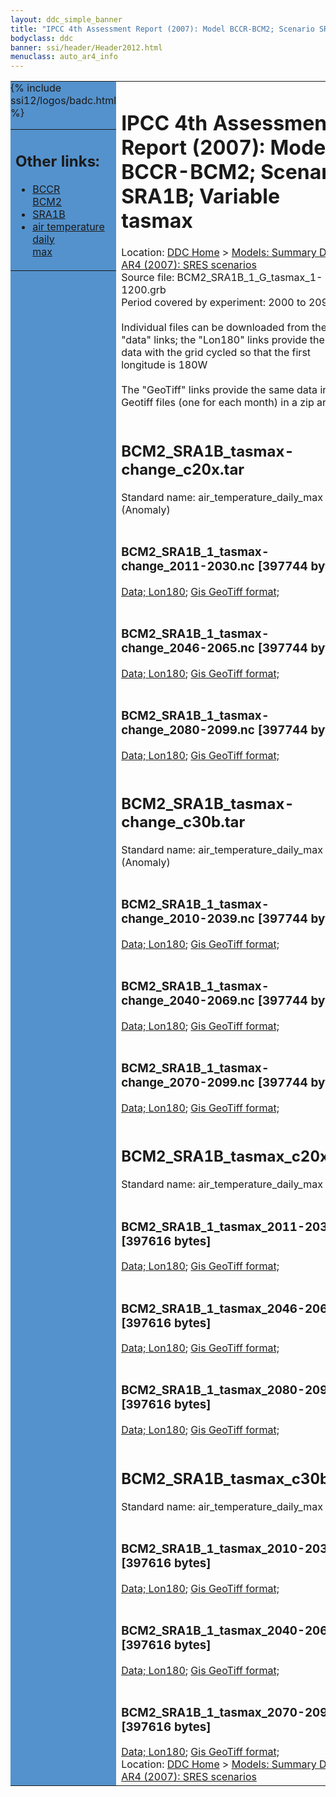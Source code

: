 ```yaml
---
layout: ddc_simple_banner
title: "IPCC 4th Assessment Report (2007): Model BCCR-BCM2; Scenario SRA1B; Variable tasmax"
bodyclass: ddc
banner: ssi/header/Header2012.html
menuclass: auto_ar4_info
---
```



<table width="100%" border="0" cellspacing="0" cellpadding="0" style="border-collapse: collapse;">
<tr style="margin:0;padding:0;border:0;">
<td style="margin:0;padding:0;border:0;height:1pt;width:150pt;background:#5492CD;" valign="top" >

<div id="lh-col2" class="auto_ar4_info">
<table class="menumain" bgcolor="#5492CD" cellspacing="0" width="100%" border="0">
<tr><td>
<h2> Other links:</h2>
<ul>
<li><a href="/auto/ar4/model-BCCR-BCM2.html">BCCR<br/>BCM2</a></li>
<li><a href="/auto/ar4/scenario-SRA1B.html">SRA1B</a></li>
<li><a href="/auto/ar4/var-air_temperature_daily_max.html">air temperature daily<br/> max</a></li>
</ul>
</td></tr>
{% include ssi12/logos/badc.html %}
</table>
</div>
</td>
<td><h1>IPCC 4th Assessment Report (2007): Model BCCR-BCM2; Scenario SRA1B; Variable tasmax</h1>

<!-- Breadcrumb1 -->
<div id="breadcrumb1" align="left">
Location: <a href="/index.html">DDC Home</a> > <a href="/sim/gcm_clim/">Models: Summary Data</a>
> <a href="/sim/gcm_clim/SRES_AR4/index.html">AR4 (2007): SRES scenarios</a>
</div>
<!-- End of Breadcrumb1 -->Source file: BCM2_SRA1B_1_G_tasmax_1-1200.grb
<br/>
Period covered by experiment: 2000 to 2099<br/>
<br/>Individual files can be downloaded from the "data" links; the "Lon180" links provide the same data
         with the grid cycled so that the first longitude is 180W<br/>
<br/>The "GeoTiff" links provide the same data in 12 Geotiff files (one for each month)
          in a zip archive<br/>
<br/><h2>BCM2_SRA1B_tasmax-change_c20x.tar</h2>
Standard name: air_temperature_daily_max (Anomaly)<br>
<br/><h3>BCM2_SRA1B_1_tasmax-change_2011-2030.nc [397744 bytes]</h3>
<a href="http://apps.ipcc-data.org/cgi-bin/downl/ar4_nc/tasmax/BCM2_SRA1B_1_tasmax-change_2011-2030.nc">Data; </a><a href="http://apps.ipcc-data.org/cgi-bin/downl/ar4_nc/tasmax/BCM2_SRA1B_1_tasmax-change_2011-2030.cyto180.nc"> Lon180</a>; <a href="/cgi-bin/downl/ar4_tif/tasmax/BCM2_SRA1B_1_tasmax-change_2011-2030.zip">Gis GeoTiff format; </a><br/>
<br/><h3>BCM2_SRA1B_1_tasmax-change_2046-2065.nc [397744 bytes]</h3>
<a href="http://apps.ipcc-data.org/cgi-bin/downl/ar4_nc/tasmax/BCM2_SRA1B_1_tasmax-change_2046-2065.nc">Data; </a><a href="http://apps.ipcc-data.org/cgi-bin/downl/ar4_nc/tasmax/BCM2_SRA1B_1_tasmax-change_2046-2065.cyto180.nc"> Lon180</a>; <a href="/cgi-bin/downl/ar4_tif/tasmax/BCM2_SRA1B_1_tasmax-change_2046-2065.zip">Gis GeoTiff format; </a><br/>
<br/><h3>BCM2_SRA1B_1_tasmax-change_2080-2099.nc [397744 bytes]</h3>
<a href="http://apps.ipcc-data.org/cgi-bin/downl/ar4_nc/tasmax/BCM2_SRA1B_1_tasmax-change_2080-2099.nc">Data; </a><a href="http://apps.ipcc-data.org/cgi-bin/downl/ar4_nc/tasmax/BCM2_SRA1B_1_tasmax-change_2080-2099.cyto180.nc"> Lon180</a>; <a href="/cgi-bin/downl/ar4_tif/tasmax/BCM2_SRA1B_1_tasmax-change_2080-2099.zip">Gis GeoTiff format; </a><br/>
<br/><h2>BCM2_SRA1B_tasmax-change_c30b.tar</h2>
Standard name: air_temperature_daily_max (Anomaly)<br>
<br/><h3>BCM2_SRA1B_1_tasmax-change_2010-2039.nc [397744 bytes]</h3>
<a href="http://apps.ipcc-data.org/cgi-bin/downl/ar4_nc/tasmax/BCM2_SRA1B_1_tasmax-change_2010-2039.nc">Data; </a><a href="http://apps.ipcc-data.org/cgi-bin/downl/ar4_nc/tasmax/BCM2_SRA1B_1_tasmax-change_2010-2039.cyto180.nc"> Lon180</a>; <a href="/cgi-bin/downl/ar4_tif/tasmax/BCM2_SRA1B_1_tasmax-change_2010-2039.zip">Gis GeoTiff format; </a><br/>
<br/><h3>BCM2_SRA1B_1_tasmax-change_2040-2069.nc [397744 bytes]</h3>
<a href="http://apps.ipcc-data.org/cgi-bin/downl/ar4_nc/tasmax/BCM2_SRA1B_1_tasmax-change_2040-2069.nc">Data; </a><a href="http://apps.ipcc-data.org/cgi-bin/downl/ar4_nc/tasmax/BCM2_SRA1B_1_tasmax-change_2040-2069.cyto180.nc"> Lon180</a>; <a href="/cgi-bin/downl/ar4_tif/tasmax/BCM2_SRA1B_1_tasmax-change_2040-2069.zip">Gis GeoTiff format; </a><br/>
<br/><h3>BCM2_SRA1B_1_tasmax-change_2070-2099.nc [397744 bytes]</h3>
<a href="http://apps.ipcc-data.org/cgi-bin/downl/ar4_nc/tasmax/BCM2_SRA1B_1_tasmax-change_2070-2099.nc">Data; </a><a href="http://apps.ipcc-data.org/cgi-bin/downl/ar4_nc/tasmax/BCM2_SRA1B_1_tasmax-change_2070-2099.cyto180.nc"> Lon180</a>; <a href="/cgi-bin/downl/ar4_tif/tasmax/BCM2_SRA1B_1_tasmax-change_2070-2099.zip">Gis GeoTiff format; </a><br/>
<br/><h2>BCM2_SRA1B_tasmax_c20x.tar</h2>
Standard name: air_temperature_daily_max<br>
<br/><h3>BCM2_SRA1B_1_tasmax_2011-2030.nc [397616 bytes]</h3>
<a href="http://apps.ipcc-data.org/cgi-bin/downl/ar4_nc/tasmax/BCM2_SRA1B_1_tasmax_2011-2030.nc">Data; </a><a href="http://apps.ipcc-data.org/cgi-bin/downl/ar4_nc/tasmax/BCM2_SRA1B_1_tasmax_2011-2030.cyto180.nc"> Lon180</a>; <a href="/cgi-bin/downl/ar4_tif/tasmax/BCM2_SRA1B_1_tasmax_2011-2030.zip">Gis GeoTiff format; </a><br/>
<br/><h3>BCM2_SRA1B_1_tasmax_2046-2065.nc [397616 bytes]</h3>
<a href="http://apps.ipcc-data.org/cgi-bin/downl/ar4_nc/tasmax/BCM2_SRA1B_1_tasmax_2046-2065.nc">Data; </a><a href="http://apps.ipcc-data.org/cgi-bin/downl/ar4_nc/tasmax/BCM2_SRA1B_1_tasmax_2046-2065.cyto180.nc"> Lon180</a>; <a href="/cgi-bin/downl/ar4_tif/tasmax/BCM2_SRA1B_1_tasmax_2046-2065.zip">Gis GeoTiff format; </a><br/>
<br/><h3>BCM2_SRA1B_1_tasmax_2080-2099.nc [397616 bytes]</h3>
<a href="http://apps.ipcc-data.org/cgi-bin/downl/ar4_nc/tasmax/BCM2_SRA1B_1_tasmax_2080-2099.nc">Data; </a><a href="http://apps.ipcc-data.org/cgi-bin/downl/ar4_nc/tasmax/BCM2_SRA1B_1_tasmax_2080-2099.cyto180.nc"> Lon180</a>; <a href="/cgi-bin/downl/ar4_tif/tasmax/BCM2_SRA1B_1_tasmax_2080-2099.zip">Gis GeoTiff format; </a><br/>
<br/><h2>BCM2_SRA1B_tasmax_c30b.tar</h2>
Standard name: air_temperature_daily_max<br>
<br/><h3>BCM2_SRA1B_1_tasmax_2010-2039.nc [397616 bytes]</h3>
<a href="http://apps.ipcc-data.org/cgi-bin/downl/ar4_nc/tasmax/BCM2_SRA1B_1_tasmax_2010-2039.nc">Data; </a><a href="http://apps.ipcc-data.org/cgi-bin/downl/ar4_nc/tasmax/BCM2_SRA1B_1_tasmax_2010-2039.cyto180.nc"> Lon180</a>; <a href="/cgi-bin/downl/ar4_tif/tasmax/BCM2_SRA1B_1_tasmax_2010-2039.zip">Gis GeoTiff format; </a><br/>
<br/><h3>BCM2_SRA1B_1_tasmax_2040-2069.nc [397616 bytes]</h3>
<a href="http://apps.ipcc-data.org/cgi-bin/downl/ar4_nc/tasmax/BCM2_SRA1B_1_tasmax_2040-2069.nc">Data; </a><a href="http://apps.ipcc-data.org/cgi-bin/downl/ar4_nc/tasmax/BCM2_SRA1B_1_tasmax_2040-2069.cyto180.nc"> Lon180</a>; <a href="/cgi-bin/downl/ar4_tif/tasmax/BCM2_SRA1B_1_tasmax_2040-2069.zip">Gis GeoTiff format; </a><br/>
<br/><h3>BCM2_SRA1B_1_tasmax_2070-2099.nc [397616 bytes]</h3>
<a href="http://apps.ipcc-data.org/cgi-bin/downl/ar4_nc/tasmax/BCM2_SRA1B_1_tasmax_2070-2099.nc">Data; </a><a href="http://apps.ipcc-data.org/cgi-bin/downl/ar4_nc/tasmax/BCM2_SRA1B_1_tasmax_2070-2099.cyto180.nc"> Lon180</a>; <a href="/cgi-bin/downl/ar4_tif/tasmax/BCM2_SRA1B_1_tasmax_2070-2099.zip">Gis GeoTiff format; </a><br/>
<!-- Breadcrumb2 -->
<div id="breadcrumb2" align="left">
Location: <a href="/index.html">DDC Home</a> > <a href="/sim/gcm_clim/">Models: Summary Data</a>
> <a href="/sim/gcm_clim/SRES_AR4/index.html">AR4 (2007): SRES scenarios</a>
</div>
<!-- End of Breadcrumb2 --></td></tr></table>
